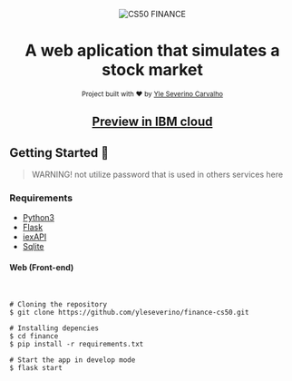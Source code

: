 <p align="center">
   <img src="./finance/static/favicon.ico" alt="CS50 FINANCE"/>
</p>


<h1 align="center">A web aplication that simulates a stock market</h1>


<div align="center">
  <sub>Project built with ❤︎ by
    <a href="https://github.com/yleseverino">Yle Severino Carvalho</a>
  </sub>
</div>

<h2 align="center"><a href='http://cs50-finance-yle.us-south.cf.appdomain.cloud/login'>Preview in IBM cloud</a></h2>

## Getting Started 🚀

>WARNING! not utilize password that is used in others services here

### Requirements

* [Python3](https://www.python.org/)      
* [Flask](https://flask.palletsprojects.com/en/1.1.x/)   
* [iexAPI](https://iexcloud.io/)   
* [Sqlite](https://sqlite.org/index.html)

#### Web (Front-end)
<br/>

```shell
# Cloning the repository
$ git clone https://github.com/yleseverino/finance-cs50.git

# Installing depencies
$ cd finance
$ pip install -r requirements.txt

# Start the app in develop mode
$ flask start
```


